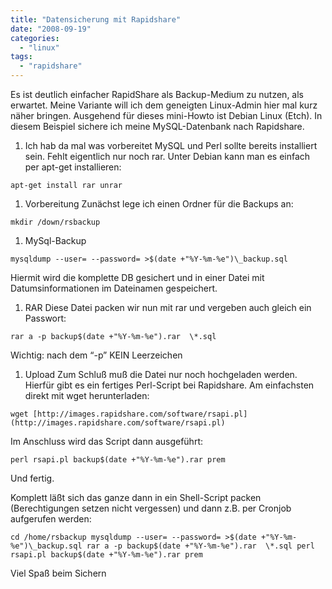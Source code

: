```yaml
---
title: "Datensicherung mit Rapidshare"
date: "2008-09-19"
categories: 
  - "linux"
tags: 
  - "rapidshare"
---
```


Es ist deutlich einfacher RapidShare als Backup-Medium zu nutzen, als erwartet. Meine Variante will ich dem geneigten Linux-Admin hier mal kurz näher bringen. Ausgehend für dieses mini-Howto ist Debian Linux (Etch). In diesem Beispiel sichere ich meine MySQL-Datenbank nach Rapidshare.

1. Ich hab da mal was vorbereitet MySQL und Perl sollte bereits installiert sein. Fehlt eigentlich nur noch rar. Unter Debian kann man es einfach per apt-get installieren:

`apt-get install rar unrar`

1. Vorbereitung Zunächst lege ich einen Ordner für die Backups an:

`mkdir /down/rsbackup`

1. MySql-Backup

`mysqldump --user= --password= >$(date +"%Y-%m-%e")\_backup.sql`

Hiermit wird die komplette DB gesichert und in einer Datei mit Datumsinformationen im Dateinamen gespeichert.

1. RAR Diese Datei packen wir nun mit rar und vergeben auch gleich ein Passwort:

`rar a -p backup$(date +"%Y-%m-%e").rar  \*.sql`

Wichtig: nach dem “-p” KEIN Leerzeichen

1. Upload Zum Schluß muß die Datei nur noch hochgeladen werden. Hierfür gibt es ein fertiges Perl-Script bei Rapidshare. Am einfachsten direkt mit wget herunterladen:

`wget [http://images.rapidshare.com/software/rsapi.pl](http://images.rapidshare.com/software/rsapi.pl)`

Im Anschluss wird das Script dann ausgeführt:

`perl rsapi.pl backup$(date +"%Y-%m-%e").rar prem`

Und fertig.

Komplett läßt sich das ganze dann in ein Shell-Script packen (Berechtigungen setzen nicht vergessen) und dann z.B. per Cronjob aufgerufen werden:

`cd /home/rsbackup mysqldump --user= --password= >$(date +"%Y-%m-%e")\_backup.sql rar a -p backup$(date +"%Y-%m-%e").rar  \*.sql perl rsapi.pl backup$(date +"%Y-%m-%e").rar prem`

Viel Spaß beim Sichern
